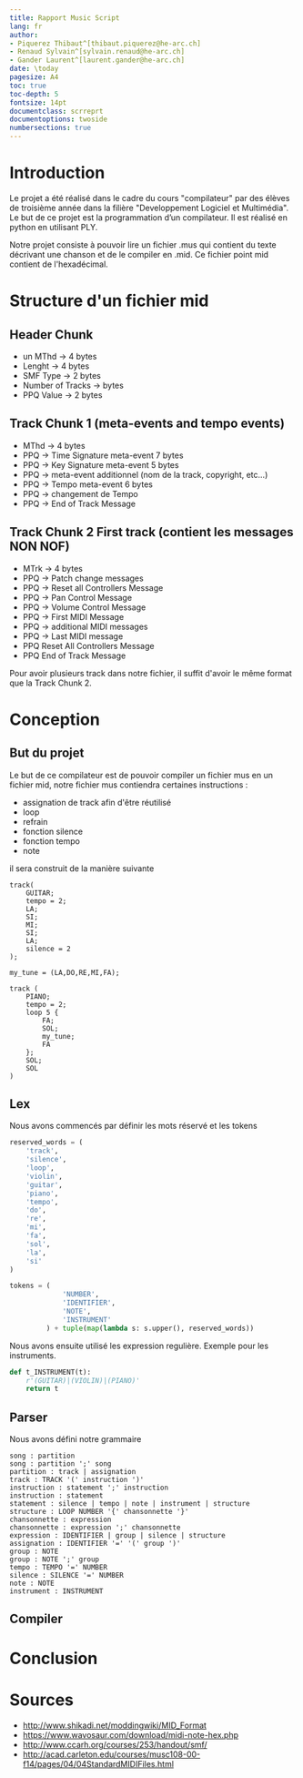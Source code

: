 ```yaml
---
title: Rapport Music Script
lang: fr
author:
- Piquerez Thibaut^[thibaut.piquerez@he-arc.ch]
- Renaud Sylvain^[sylvain.renaud@he-arc.ch]
- Gander Laurent^[laurent.gander@he-arc.ch]
date: \today
pagesize: A4
toc: true
toc-depth: 5
fontsize: 14pt
documentclass: scrreprt
documentoptions: twoside
numbersections: true
---
```


# Introduction

Le projet a été réalisé dans le cadre du cours "compilateur" par des élèves de troisième année dans la filière "Developpement Logiciel et Multimédia". Le but de ce projet est la programmation d’un compilateur. Il est réalisé en python en utilisant PLY.

Notre projet consiste à pouvoir lire un fichier .mus qui contient du texte décrivant une chanson et de le compiler en .mid. Ce fichier point mid contient de l'hexadécimal.

# Structure d'un fichier mid

## Header Chunk

- un MThd -> 4 bytes
- Lenght -> 4 bytes
- SMF Type -> 2 bytes
- Number of Tracks -> bytes
- PPQ Value -> 2 bytes

## Track Chunk 1 (meta-events and tempo events)

- MThd -> 4 bytes
- PPQ -> Time Signature meta-event 7 bytes
- PPQ -> Key Signature meta-event 5 bytes
- PPQ -> meta-event additionnel (nom de la track, copyright, etc...)
- PPQ -> Tempo meta-event 6 bytes
- PPQ -> changement de Tempo
- PPQ -> End of Track Message

## Track Chunk 2 First track (contient les messages NON NOF)
- MTrk -> 4 bytes
- PPQ -> Patch change messages
- PPQ -> Reset all Controllers Message
- PPQ -> Pan Control Message
- PPQ -> Volume Control Message
- PPQ -> First MIDI Message
- PPQ -> additional MIDI messages
- PPQ -> Last MIDI message
- PPQ Reset All Controllers Message
- PPQ End of Track Message

Pour avoir plusieurs track dans notre fichier, il suffit d'avoir le même format que la Track Chunk 2.

# Conception

## But du projet

Le but de ce compilateur est de pouvoir compiler un fichier mus en un fichier mid, notre fichier mus contiendra certaines instructions :
- assignation de track afin d'être réutilisé
- loop
- refrain
- fonction silence
- fonction tempo
- note

il sera construit de la manière suivante

```
track(
    GUITAR;
    tempo = 2;
    LA;
    SI;
    MI;
    SI;
    LA;
    silence = 2
);

my_tune = (LA,DO,RE,MI,FA);

track (
    PIANO;
    tempo = 2;
    loop 5 {
        FA;
        SOL;
        my_tune;
        FA
    };
    SOL;
    SOL
)
```
## Lex

Nous avons commencés par définir les mots réservé et les tokens

```python
reserved_words = (
    'track',
    'silence',
    'loop',
    'violin',
    'guitar',
    'piano',
    'tempo',
    'do',
    're',
    'mi',
    'fa',
    'sol',
    'la',
    'si'
)

tokens = (
             'NUMBER',
             'IDENTIFIER',
             'NOTE',
             'INSTRUMENT'
         ) + tuple(map(lambda s: s.upper(), reserved_words))

```

Nous avons ensuite utilisé les expression regulière. Exemple pour les instruments.

```python
def t_INSTRUMENT(t):
    r'(GUITAR)|(VIOLIN)|(PIANO)'
    return t
```

## Parser

Nous avons défini notre grammaire

```
song : partition
song : partition ';' song
partition : track | assignation
track : TRACK '(' instruction ')'
instruction : statement ';' instruction
instruction : statement
statement : silence | tempo | note | instrument | structure
structure : LOOP NUMBER '{' chansonnette '}'
chansonnette : expression
chansonnette : expression ';' chansonnette
expression : IDENTIFIER | group | silence | structure
assignation : IDENTIFIER '=' '(' group ')'
group : NOTE
group : NOTE ';' group
tempo : TEMPO '=' NUMBER
silence : SILENCE '=' NUMBER
note : NOTE
instrument : INSTRUMENT
```

## Compiler


# Conclusion

# Sources
- http://www.shikadi.net/moddingwiki/MID_Format
- https://www.wavosaur.com/download/midi-note-hex.php
- http://www.ccarh.org/courses/253/handout/smf/
- http://acad.carleton.edu/courses/musc108-00-f14/pages/04/04StandardMIDIFiles.html

